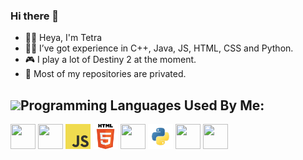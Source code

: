 ### Hi there 👋

- 👋🏻 Heya, I'm Tetra
- 👨‍💻 I’ve got experience in C++, Java, JS, HTML, CSS and Python.
- 🎮 I play a lot of Destiny 2 at the moment.
- 🌙 Most of my repositories are privated.

## <img src="https://media.giphy.com/media/iY8CRBdQXODJSCERIr/giphy.gif" width="30px">Programming Languages Used By Me:

<code><img height="40" width="40" src="https://www.naveedashfaq.me/img/c++.png"></code>
<code><img height="40" width="40" src="https://images.vexels.com/media/users/3/166401/isolated/preview/b82aa7ac3f736dd78570dd3fa3fa9e24-java-programming-language-icon-by-vexels.png"></code>
<code><img height="40" width="40" src="https://raw.githubusercontent.com/github/explore/80688e429a7d4ef2fca1e82350fe8e3517d3494d/topics/javascript/javascript.png"></code>
<code><img height="40" width="40" src="https://raw.githubusercontent.com/github/explore/80688e429a7d4ef2fca1e82350fe8e3517d3494d/topics/html/html.png"></code>
<code><img height="40" width="40" src="https://cdn.iconscout.com/icon/free/png-256/css-131-722685.png"></code>
<code><img height="40" width="40" src="https://raw.githubusercontent.com/github/explore/80688e429a7d4ef2fca1e82350fe8e3517d3494d/topics/python/python.png"></code>
<code><img height="40" width="40" src="https://download.logo.wine/logo/Linux/Linux-Logo.wine.png"></code>
<code><img height="40" width="40" src="https://cdn0.iconfinder.com/data/icons/flat-round-system/512/archlinux-512.png"></code>
